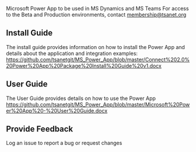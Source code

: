 Microsoft Power App to be used in MS Dynamics and MS Teams
For access to the Beta and Production environments, contact membership@tsanet.org

## Install Guide

The install guide provides information on how to install the Power App and details about the application and integration examples:
https://github.com/tsanetgit/MS_Power_App/blob/master/Connect%202.0%20Power%20App%20Package%20Install%20Guide%20v1.docx

## User Guide

The User Guide provides details on how to use the Power App 
https://github.com/tsanetgit/MS_Power_App/blob/master/Microsoft%20Power%20App%20-%20User%20Guide.docx

## Provide Feedback

Log an issue to report a bug or request changes
